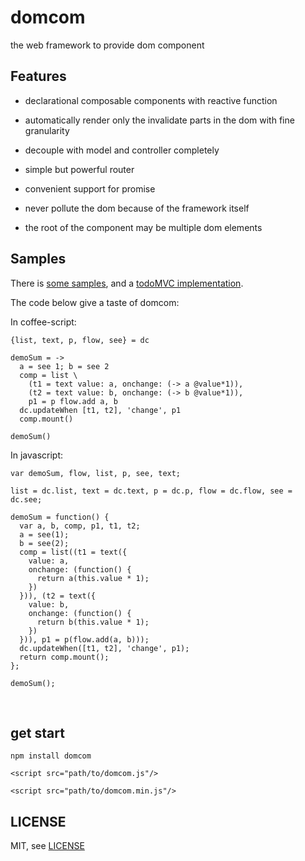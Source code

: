 # domcom
the web framework to provide dom component

## Features
* declarational composable components with reactive function

* automatically render only the invalidate parts in the dom with fine granularity

* decouple with model and controller completely

* simple but powerful router

* convenient support for promise

* never pollute the dom because of the framework itself

* the root of the component may be multiple dom elements

## Samples
There is [some  samples](https://github.com/taijiweb/domcom/tree/master/demo), and a [todoMVC implementation](https://github.com/taijiweb/domcom/tree/master/demo/todomvc).

The code below give a taste of domcom:

In coffee-script:

    {list, text, p, flow, see} = dc

    demoSum = ->
      a = see 1; b = see 2
      comp = list \
        (t1 = text value: a, onchange: (-> a @value*1)),
        (t2 = text value: b, onchange: (-> b @value*1)),
        p1 = p flow.add a, b
      dc.updateWhen [t1, t2], 'change', p1
      comp.mount()

    demoSum()

In javascript:

    var demoSum, flow, list, p, see, text;
    ​
    list = dc.list, text = dc.text, p = dc.p, flow = dc.flow, see = dc.see;
    ​
    demoSum = function() {
      var a, b, comp, p1, t1, t2;
      a = see(1);
      b = see(2);
      comp = list((t1 = text({
        value: a,
        onchange: (function() {
          return a(this.value * 1);
        })
      })), (t2 = text({
        value: b,
        onchange: (function() {
          return b(this.value * 1);
        })
      })), p1 = p(flow.add(a, b)));
      dc.updateWhen([t1, t2], 'change', p1);
      return comp.mount();
    };
    ​
    demoSum();
​
## get start
`npm install domcom`

`<script src="path/to/domcom.js"/>`

`<script src="path/to/domcom.min.js"/>`


## LICENSE
MIT, see [LICENSE](https://github.com/taijiweb/domcom/blob/master/LICENSE)
